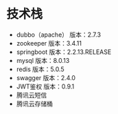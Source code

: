 # 技术栈
- dubbo（apache） 版本：2.7.3
- zookeeper 版本：3.4.11
- springboot 版本：2.2.13.RELEASE
- mysql 版本：8.0.13
- redis 版本：5.0.5
- swagger 版本：2.4.0
- JWT鉴权 版本：0.9.1
- 腾讯云短信
- 腾讯云存储桶
